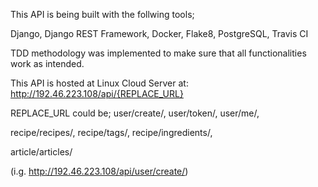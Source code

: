 This API is being built with the follwing tools;

Django, Django REST Framework, Docker, Flake8, PostgreSQL, Travis CI

TDD methodology was implemented to make sure that all functionalities work as intended.

This API is hosted at Linux Cloud Server at: http://192.46.223.108/api/{REPLACE_URL}

REPLACE_URL could be; user/create/, user/token/, user/me/,

recipe/recipes/, recipe/tags/, recipe/ingredients/,

article/articles/

(i.g. http://192.46.223.108/api/user/create/)
